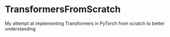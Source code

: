 # TransformersFromScratch
My attempt at implementing Transformers in PyTorch from scratch to better understanding
